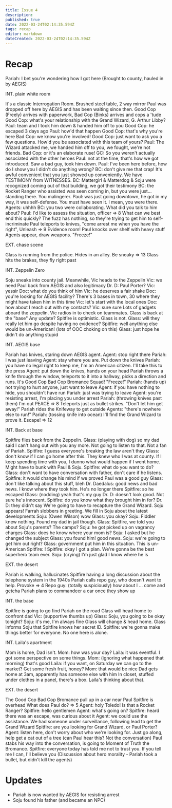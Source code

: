```yaml
---
title: Issue 4
description: 
published: true
date: 2022-03-24T02:14:35.594Z
tags: recap
editor: markdown
dateCreated: 2022-03-24T02:14:35.594Z
---
```


# Recap
Pariah: I bet you're wondering how I got here
(Brought to county, hauled in by AEGIS)

INT. plain white room

It's a classic Interrogation Room. Brushed steel table, 2 way mirror
Paul was dropped off here by AEGIS and has been waiting since then.
Good Cop (Freely) arrives with paperwork, Bad Cop (Binks) arrives and cops a 'tude
Good Cop: what's your relationship with the Grand Wizard, G. Arthur Libby?
Paul: team and I took him down & handed him off to you
Good Cop: he escaped 3 days ago
Paul: how'd that happen
Good Cop: that's why you're here
Bad Cop: we know you're involved!
Good Cop: just want to ask you a few questions. How'd you be associated with this team of yours?
Paul: The Wizard attacked me, we handed him off to you, we fought, we're not friends.
Bad Cop: or it's an elaborate ruse!
GC: So you weren't actually associated with the other heroes
Paul: not at the time, that's how we got introduced. Saw a bad guy, took him down.
Paul: I've been here before, how do I show you I didn't do anything wrong?
BC: don't give me that crap! It's awful convenient that you just showed up conveniently. We have TESTIMONY from WITNESSES.
BC: Mattergirl & Matterdog & Soju were recognized coming out of that building, we got their testimony
BC: the Rocket Ranger who assisted was seen coming in, but you were just... standing there. You malingerer.
Paul: was just going downtown, he got in my way, it was self-defense. You must have seen it. I mean, you were there.
Agents: uhhhh
BC: you two were collaborating. What did you talk to him about?
Paul: I'd like to assess the situation, officer => 8
What can we best end this quickly? The fuzz has nothing, so they're trying to get him to self-incriminate
Paul teleports to knives, "come arrest me when you have the right", Unleash => 9
Evidence room! Paul knocks over shelf with heavy stuff
Agents appear, draw weapons. "Freeze!"

EXT. chase scene

Glass is running from the police. Hides in an alley. Be sneaky => 13
Glass hits the brakes, they fly right past

INT. Zeppelin Zero

Soju sneaks into county jail.
Meanwhile, Vic heads to the Zeppelin
Vic: we need Paul back from AEGIS and also legitimacy
Dr. D: Paul Porter?
Vic: yessir
Doc: what do you think of him
Vic: he deserves a fair shake
Doc: you're looking for AEGIS facility? There's 3 bases in town, 30 where they might have taken him in this time
Vic: let's start with the local ones
Doc: how about I reach out with my contacts?
Vic: sure sure
Lots of gadgets aboard the zeppelin.
Vic radios in to check on teammates. Glass is back at the "base"
Any update? Spitfire is optimistic. Glass is not.
Glass: will they really let him go despite having no evidence?
Spitfire: well anything else would be un-American!
(lots of OOC choking on this)
Glass: just hope he didn't do anything stupid

INT. AEGIS base

Pariah has knives, staring down AEGIS agent.
Agent: stop right there
Pariah: I was just leaving
Agent: stay where you are. Put down the knives
Pariah: you have no legal right to keep me, I'm an American citizen. I'll take this to the press
Agent: put down the knives, hands on your head
Pariah throws a knife through the window, teleports to it into a hallway, picks a direction and runs.
It's Good Cop Bad Cop Bromance Squad! "Freeze!"
Pariah: (hands up) not trying to hurt anyone, just want to leave
Agent: if you have nothing to hide, you shouldn't have run
Pariah: just was trying to leave
Agent: you're resisting arrest, I'm placing you under arrest
Pariah: (throwing knives past them) I'm out PEACE => 8
Teleports just as bullet strikes.
"Don't let him get away!"
Pariah rides the Knifeway to get outside
Agents: "there's nowhere else to run!"
Pariah: (tossing knife into ocean) I'll find the Grand Wizard to prove it.
Escape! => 12

INT. Back at base

Spitfire flies back from the Zeppelin.
Glass: (playing with dog) so my dad said I can't hang out with you any more. Not going to listen to that. Not a fan of Pariah.
Spitfire: I guess everyone's breaking the law aren't they
Glass: don't know if I can go home after this. They knew who I was at county. If I keep spending time with you, I dunno what would happen if I went home. Might have to bunk with Paul & Soju.
Spitfire: what do you want to do?
Glass: don't want to have conversation with father, don't care if he listens.
Spitfire: it would change his mind if we proved Paul was a good guy
Glass: don't like talking about this stuff, bleh
Dr. Daedalus: good news and bad news. I know where they took him. He's no longer there
Spitfire: so he escaped
Glass: (nodding) yeah that's my guy
Dr. D: doesn't look good. Not sure he's innocent.
Spitfire: do you know what they brought him in for?
Dr. D: they didn't say
We're going to have to recapture the Grand Wizard.
Soju appears! Farrah slobbers in greeting.
We fill in Soju about the latest developments
Soju: (Owen Wilson) wow
Glass: you okay?
Soju: Fiddler knew nothing. Found my dad in jail though.
Glass: Spitfire, we told you about Soju's parents? The camps?
Soju: he got picked up on vagrancy charges
Glass: does he know where your mom is?
Soju: I asked but he changed the subject
Glass: you found him! good news.
Soju: we're going to get him out right?
Glass: government put him in this situation. This is un-American
Spitfire: !
Spitfire: okay I got a plan. We're gonna be the best superhero team ever.
Soju: (crying) I'm just glad I know where he is

EXT. the desert

Pariah is walking, hallucinates Spitfire having a long discussion about the telephone system in the 1940s
Pariah calls repo guy, who doesn't want to help. Provoke => 4
Repo guy: (totally suspiciously) how about I ... come and getcha
Pariah plans to commandeer a car once they show up

INT. the base

Spitfire is going to go find Pariah on the road
Glass will head home to confront dad
Vic: (supportive thumbs up)
Glass: Soju, you going to be okay tonight?
Soju: it's me, I'm always fine
Glass will change & head home. Glass informs Soju that Spitfire knows her secret ID.
Spitfire: we're gonna make things better for everyone. No one here is alone.

INT. Laila's apartment

Mom is home, Dad isn't.
Mom: how was your day?
Laila: it was eventful. I got some perspective on some things.
Mom: (ignoring what happened that morning) that's good
Laila: if you want, on Saturday we can go to the market? Get some fresh fruit, honey?
Mom: that would be nice
Dad gets home at 3am, apparently has someone else with him
In closet, stuffed under clothes in a panel, there's a box. Laila's thinking about that.

EXT. the desert

The Good Cop Bad Cop Bromance pull up in a car near Paul
Spitfire is overhead
What does Paul do? => 5
Agent: holy Toledo! Is that a Rocket Ranger?
Spitfire: hello gentlemen
Agent: what's going on?
Spitfire: heard there was an escape, was curious about it
Agent: we could use the assistance. We had someone under surveillance, following lead to get the Grand Wizard
Spitfire: are you looking for Grand Wizard, or Paul Porter?
Agent: listen here, don't worry about who we're looking for. Just go along, help get a cat out of a tree
(can Paul hear this? Not the conversation)
Paul stabs his way into the conversation, is going to Moment of Truth the Bromance.
Spitfire: everyone today has told me not to trust you. If you tell me I can, I'll believe you
(Discussion about hero morality - Pariah took a bullet, but didn't kill the agents)
# Updates
* Pariah is now wanted by AEGIS for resisting arrest
* Soju found his father (and became an NPC)